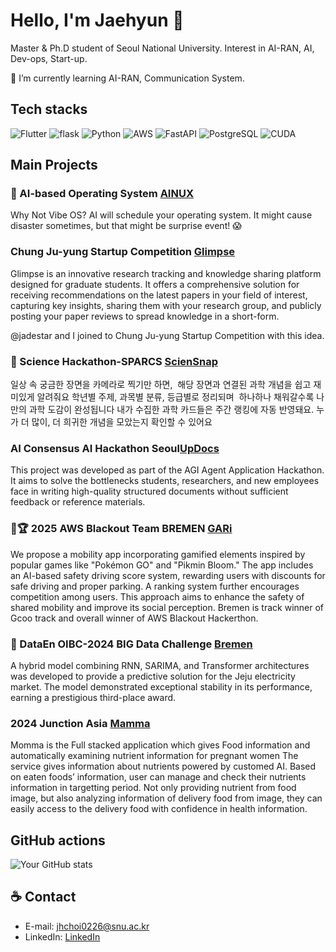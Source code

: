 # Hello, I'm Jaehyun 👋

Master & Ph.D student of Seoul National University. Interest in AI-RAN, AI, Dev-ops, Start-up.

🌱 I’m currently learning AI-RAN, Communication System.

## Tech stacks
![Flutter](https://img.shields.io/badge/Flutter-02569B.svg?&style=for-the-badge&logo=Flutter&logoColor=white)
![flask](https://img.shields.io/badge/flask-%23000.svg?style=for-the-badge&logo=flask&logoColor=white)
![Python](https://img.shields.io/badge/python-3670A0?style=for-the-badge&logo=python&logoColor=ffdd54)
<img alt="AWS" src ="https://img.shields.io/badge/AWS-232F3E.svg?style=for-the-badge&logo=amazonwebservices&logoColor=white"/>
<img alt="FastAPI" src ="https://img.shields.io/badge/FastAPI-009688?style=for-the-badge&logo=FastAPI&logoColor=white"/> 
![PostgreSQL](https://img.shields.io/badge/PostgreSQL-FFFFFF.svg?style=for-the-badge?logo=PostgreSQL&logoColor=4169E1)
![CUDA](https://img.shields.io/badge/cuda-000000.svg?style=for-the-badge&logo=nVIDIA&logoColor=green)

## Main Projects

### 🌱 AI-based Operating System [AINUX](https://github.com/minhjih/Ainux)
Why Not Vibe OS? AI will schedule your operating system. It might cause disaster sometimes, but that might be surprise event! 😱

### Chung Ju-yung Startup Competition [Glimpse](https://github.com/minhjih/dailyexp)
Glimpse is an innovative research tracking and knowledge sharing platform designed for graduate students. It offers a comprehensive solution for receiving recommendations on the latest papers in your field of interest, capturing key insights, sharing them with your research group, and publicly posting your paper reviews to spread knowledge in a short-form.

@jadestar and I joined to Chung Ju-yung Startup Competition with this idea.


### 🥈 Science Hackathon-SPARCS [ScienSnap](https://github.com/joon363/STdev_BREMEN)
일상 속 궁금한 장면을 카메라로 찍기만 하면,  해당 장면과 연결된 과학 개념을 쉽고 재미있게 알려줘요
학년별 주제, 과목별 분류, 등급별로 정리되며  하나하나 채워갈수록 나만의 과학 도감이 완성됩니다
내가 수집한 과학 카드들은 주간 랭킹에 자동 반영돼요. 누가 더 많이, 더 희귀한 개념을 모았는지 확인할 수 있어요

### AI Consensus AI Hackathon Seoul[UpDocs](https://github.com/joon363/StudentsAI_BREMEN)
This project was developed as part of the AGI Agent Application Hackathon. It aims to solve the bottlenecks students, researchers, and new employees face in writing high-quality structured documents without sufficient feedback or reference materials.

### 🥇🏆 2025 AWS Blackout Team BREMEN [GARi](https://github.com/minhjih/Blackout2025)
We propose a mobility app incorporating gamified elements inspired by popular games like "Pokémon GO" and "Pikmin Bloom." The app includes an AI-based safety driving score system, rewarding users with discounts for safe driving and proper parking. A ranking system further encourages competition among users. This approach aims to enhance the safety of shared mobility and improve its social perception. Bremen is track winner of Gcoo track and overall winner of AWS Blackout Hackerthon.

### 🥉 DataEn OIBC-2024 BIG Data Challenge [Bremen](https://competition.postech.ac.kr/%ea%b3%b5%ec%a7%80%ec%82%ac%ed%95%ad/?uid=250&mod=document&pageid=1)
A hybrid model combining RNN, SARIMA, and Transformer architectures was developed to provide a predictive solution for the Jeju electricity market. The model demonstrated exceptional stability in its performance, earning a prestigious third-place award.

### 2024 Junction Asia [Mamma](https://github.com/minhjih/JUNCTIONBREMEN)
Momma is the Full stacked application which gives Food information and automatically examining nutrient information for pregnant women The service gives information about nutrients powered by customed AI. Based on eaten foods’ information, user can manage and check their nutrients information in targetting period. Not only providing nutrient from food image, but also analyzing information of delivery food from image, they can easily access to the delivery food with confidence in health information.


## GitHub actions

![Your GitHub stats](https://github-readme-stats.vercel.app/api?username=minhjih&show_icons=true&theme=radical)


## ☕️ Contact

- E-mail: jhchoi0226@snu.ac.kr
- LinkedIn: [LinkedIn](https://www.linkedin.com/in/minhjih/)

<!--
**minhjih/minhjih** is a ✨ _special_ ✨ repository because its `README.md` (this file) appears on your GitHub profile.

Here are some ideas to get you started:

- 🔭 I’m currently working on ...
- 🌱 I’m currently learning ...
- 👯 I’m looking to collaborate on ...
- 🤔 I’m looking for help with ...
- 💬 Ask me about ...
- 📫 How to reach me: ...
- 😄 Pronouns: ...
- ⚡ Fun fact: ...
-->
